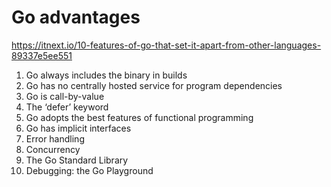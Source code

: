 # Go advantages

https://itnext.io/10-features-of-go-that-set-it-apart-from-other-languages-89337e5ee551

1. Go always includes the binary in builds
2. Go has no centrally hosted service for program dependencies
3. Go is call-by-value
4. The ‘defer’ keyword
5. Go adopts the best features of functional programming
6. Go has implicit interfaces
7. Error handling
8. Concurrency
9. The Go Standard Library
10. Debugging: the Go Playground